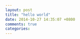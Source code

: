 ```yaml
---
layout: post
title: "hello world"
date: 2014-10-27 14:35:07 +0800
comments: true
categories: 
---
```

